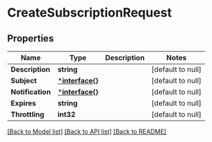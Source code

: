 # CreateSubscriptionRequest

## Properties
Name | Type | Description | Notes
------------ | ------------- | ------------- | -------------
**Description** | **string** |  | [default to null]
**Subject** | [***interface{}**](interface{}.md) |  | [default to null]
**Notification** | [***interface{}**](interface{}.md) |  | [default to null]
**Expires** | **string** |  | [default to null]
**Throttling** | **int32** |  | [default to null]

[[Back to Model list]](../README.md#documentation-for-models) [[Back to API list]](../README.md#documentation-for-api-endpoints) [[Back to README]](../README.md)


